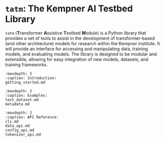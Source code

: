 <!-- .. tatm documentation master file, created by
   sphinx-quickstart on Thu Aug 15 14:58:28 2024.
   You can adapt this file completely to your liking, but it should at least
   contain the root `toctree` directive. -->

# `tatm`: The Kempner AI Testbed Library

`tatm` (**T**ransformer **A**ssistive **T**estbed **M**odule) is a Python library that provides a set of tools to assist in the development of 
transformer-based (and other architecture) models for research within the Kempner institute. It will provide an interface for accessing and 
manipulating data, training models, and evaluating models. The library is designed to be modular and extensible, allowing for easy integration 
of new models, datasets, and training frameworks.


```{toctree}
:maxdepth: 2
:caption: Introduction:
getting_started.md
```

```{toctree}
:maxdepth: 2
:caption: Examples:
text_dataset.md
metadata.md
```

```{toctree}
:maxdepth: 2
:caption: API Reference:
cli.md
data_api.md
config_api.md
tokenizer_api.md
```


